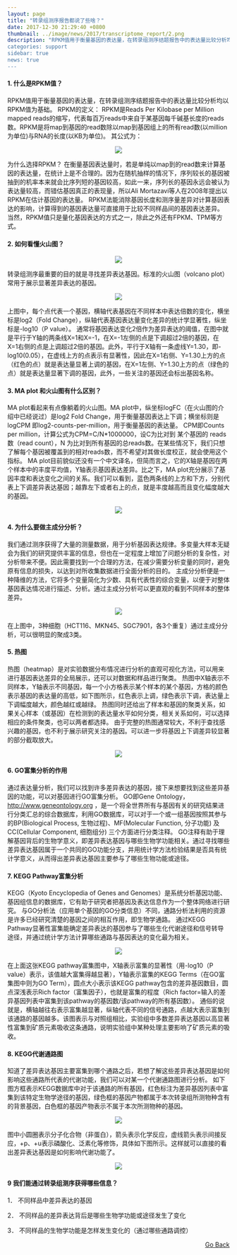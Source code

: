 ```yaml
---
layout: page
title: "转录组测序报告都说了些啥？"
date: 2017-12-30 21:29:40 +0800
thumbnail: ../image/news/2017/transcriptome_report/2.png
description: "RPKM值用于衡量基因的表达量，在转录组测序结题报告中的表达量比较分析均以RPKM值为基础。RPKM是Reads Per Kilobase per Million mapped reads的缩写，代表每百万reads中来自于某基因每千碱基长度的reads数。RPKM是将map到基因的read数除以map到基因组上的所有read数(以million为单位)与RNA的长度(以KB为单位)。
categories: support
sidebar: true
news: true
---
```


#### 1. 什么是RPKM值？
RPKM值用于衡量基因的表达量，在转录组测序结题报告中的表达量比较分析均以RPKM值为基础。
RPKM的定义：
RPKM是Reads Per Kilobase per Million mapped reads的缩写，代表每百万reads中来自于某基因每千碱基长度的reads数。RPKM是将map到基因的read数除以map到基因组上的所有read数(以million为单位)与RNA的长度(以KB为单位)。
其公式为：
<p style="text-align: center;"><img src="/image/news/2017/transcriptome_report/1.png">

为什么选择RPKM？
在衡量基因表达量时，若是单纯以map到的read数来计算基因的表达量，在统计上是不合理的。因为在随机抽样的情况下，序列较长的基因被抽到的机率本来就会比序列短的基因较高，如此一来，序列长的基因永远会被认为表达量较高，而错估基因真正的表现量，所以Ali Mortazavi等人在2008年提出以RPKM在估计基因的表达量。
RPKM法能消除基因长度和测序量差异对计算基因表达的影响，计算得到的基因表达量可直接用于比较不同样品间的基因表达差异。
当然，RPKM值只是量化基因表达的方式之一，除此之外还有FPKM、TPM等方式。

#### 2. 如何看懂火山图？
<p style="text-align: center;"><img src="/image/news/2017/transcriptome_report/2.png">

转录组测序最重要的目的就是寻找差异表达基因。标准的火山图（volcano plot）常用于展示显著差异表达的基因。
<p style="text-align: center;"><img src="/image/news/2017/transcriptome_report/3.png">

上图中，每个点代表一个基因，横轴代表基因在不同样本中表达倍数的变化，横坐标是log2（Fold Change），纵轴代表基因表达量变化差异的统计学显著性，纵坐标是-log10（P value）。
通常将基因表达变化2倍作为差异表达的阈值，在图中就是平行于Y轴的两条线X=1和X=-1，在X=-1左侧的点是下调超过2倍的基因，在X=1右侧的点是上调超过2倍的基因。此外，平行于X轴有一条虚线Y=1.30，即-log10(0.05），在虚线上方的点表示有显著性，因此在X=1右侧、Y=1.30上方的点（红色的点）就是表达量显著上调的基因，在X=1左侧、Y=1.30上方的点（绿色的点）就是表达量显著下调的基因，此外，一些关注的基因还会标出基因名称。

#### 3. MA plot 和火山图有什么区别？
MA plot看起来有点像躺着的火山图。MA plot中，纵坐标logFC（在火山图的介绍中已经说过）是log2 Fold Change，用于衡量基因表达上下调；横坐标则是logCPM 即log2-counts-per-million，用于衡量基因的表达量。
CPM即Counts per million，计算公式为CPM=C/N*1000000，设C为比对到 某个基因的 reads 数（read count），N 为比对到所有基因的总reads数。在某些情况下，我们只想了解每个基因被覆盖到的相对reads数，而不希望对其做长度校正，就会使用这个指标。
MA plot目前貌似还没有一个中文译名，但简而言之，它的X轴是基因在两个样本中的丰度平均值，Y轴表示基因表达差异。比之下，MA plot充分展示了基因丰度和表达变化之间的关系。我们可以看到，蓝色两条线的上方和下方，分别代表上下调差异表达基因；越靠左下或者右上的点，就是丰度越高而且变化幅度越大的基因。
<p style="text-align: center;"><img src="/image/news/2017/transcriptome_report/4.png">

#### 4. 为什么要做主成分分析？
我们通过测序获得了大量的测量数据，用于分析基因表达规律。多变量大样本无疑会为我们的研究提供丰富的信息，但也在一定程度上增加了问题分析的复杂性，对分析带来不便。因此需要找到一个合理的方法，在减少需要分析变量的同时，避免原有信息的损失，以达到对所收集数据进行全面分析的目的。
主成分分析便是一种降维的方法，它将多个变量简化为少数、具有代表性的综合变量，以便于对整体基因表达情况进行描述、分析。通过主成分分析可以更直观的看到不同样本的整体差异。
<p style="text-align: center;"><img src="/image/news/2017/transcriptome_report/5.png">

在上图中，3种细胞（HCT116、MKN45、SGC7901，各3个重复）通过主成分分析，可以很明显的聚成3类。

#### 5. 热图
热图（heatmap）是对实验数据分布情况进行分析的直观可视化方法，可以用来进行基因表达差异的全局展示，还可以对数据和样品进行聚类。
热图中X轴表示不同样本，Y轴表示不同基因，每一个小方格表示某个样本的某个基因，方格的颜色表示基因的表达量的高低，如下图所示，红色表示上调，绿色表示下调，表达量上下调幅度越大，颜色越红或越绿。
热图同时还给出了样本和基因的聚类关系，如果关心样本（或基因）在检测到的表达量水平如何分类，相关关系如何，可以选择相应的条件聚类，也可以两者都选择。
由于完整的热图通常较大，不利于查找感兴趣的基因，也不利于展示研究关注的基因。可以进一步将基因上下调差异较显著的部分截取放大。
<p style="text-align: center;"><img src="/image/news/2017/transcriptome_report/6.png">

#### 6. GO富集分析的作用
通过表达量分析，我们可以找到许多差异表达的基因，接下来想要找到这些差异基因的功能，可以对基因进行GO富集分析。
GO即Gene Ontology， http://www.geneontology.org ，是一个将全世界所有与基因有关的研究结果进行分类汇总的综合数据库，利用GO数据库，可以对于一个或一组基因按照其参与的BP(Biological Process, 生物过程)、MF(Molecular Function, 分子功能) 及CC(Cellular Component, 细胞组分) 三个方面进行分类注释。
GO注释有助于理解基因背后的生物学意义，即差异表达基因与哪些生物学功能相关。通过寻找哪些差异表达基因属于一个共同的GO功能分支，并用统计学方法检验结果是否具有统计学意义，从而得出差异表达基因主要参与了哪些生物功能或途径。

#### 7. KEGG Pathway富集分析
KEGG（Kyoto Encyclopedia of Genes and Genomes）是系统分析基因功能、基因组信息的数据库，它有助于研究者把基因及表达信息作为一个整体网络进行研究。
与GO分析法（应用单个基因的GO分类信息）不同，通路分析法利用的资源是许多已经研究清楚的基因之间的相互作用，即生物学通路。
通过KEGG Pathway显著性富集能确定差异表达的基因参与了哪些生化代谢途径和信号转导途径，并通过统计学方法计算哪些通路与基因表达的变化最为相关。
<p style="text-align: center;"><img src="/image/news/2017/transcriptome_report/7.png">

在上面这张KEGG pathway富集图中，X轴表示富集的显著性（用-log10（P value）表示，该值越大富集得越显著），Y轴表示富集的KEGG Terms（在GO富集图中则为GO Term），圆点大小表示该KEGG pathway包含的差异基因数目，圆点深浅表示Rich factor（富集因子），也就是富集的程度（Rich factor=输入的差异基因列表中富集到该pathway的基因数/该pathway的所有基因数）。
通俗的说就是，横轴越往右表示富集越显著，纵轴代表不同的信号通路，点越大表示富集到该通路的基因越多。该图表示与对照组相比，实验组中多数差异表达基因以高显著性富集到矿质元素吸收这条通路，说明实验组中某种处理主要影响了矿质元素的吸收。

#### 8. KEGG代谢通路图
知道了差异表达基因主要富集到哪个通路之后，若想了解这些差异表达基因是如何影响这些通路所代表的代谢功能，我们可以对某一个代谢通路图进行分析。
如下图方框表示KEGG数据库中对于该通路的所有基因，红色标注为差异基因列表中富集到该特定生物学途径的基因，绿色框的基因产物都属于本次转录组所测物种含有的背景基因，白色框的基因产物表示不属于本次所测物种的基因。
<p style="text-align: center;"><img src="/image/news/2017/transcriptome_report/8.png">

图中小圆圈表示分子化合物（非蛋白），箭头表示化学反应，虚线箭头表示间接反应，+p、+u表示磷酸化、泛素化等修饰，具体如下图所示。这样就可以直接的看出差异表达基因是如何影响代谢功能了。
<p style="text-align: center;"><img src="/image/news/2017/transcriptome_report/9.png">

#### 9 我们能通过转录组测序获得哪些信息？
1．	不同样品中差异表达的基因

2．	不同样品的差异表达背后是哪些生物学功能或途径发生了变化

3．	不同样品的生物学功能是怎样发生变化的（通过哪些通路调控）

<div style="float: right;"><a href="/{{ page.categories }}">Go Back</a></div>

